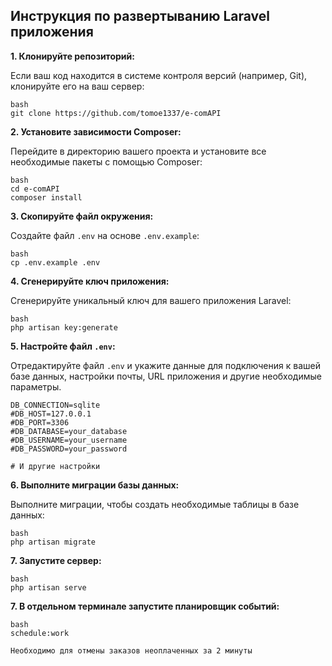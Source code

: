 ## Инструкция по развертыванию Laravel приложения

**1. Клонируйте репозиторий:**

Если ваш код находится в системе контроля версий (например, Git), клонируйте его на ваш сервер:
```
bash
git clone https://github.com/tomoe1337/e-comAPI
```
**2. Установите зависимости Composer:**

Перейдите в директорию вашего проекта и установите все необходимые пакеты с помощью Composer:
```
bash
cd e-comAPI
composer install 
```

**3. Скопируйте файл окружения:**

Создайте файл `.env` на основе `.env.example`:
```
bash
cp .env.example .env
```
**4. Сгенерируйте ключ приложения:**

Сгенерируйте уникальный ключ для вашего приложения Laravel:

```
bash
php artisan key:generate
```
**5. Настройте файл `.env`:**

Отредактируйте файл `.env` и укажите данные для подключения к вашей базе данных, настройки почты, URL приложения и другие необходимые параметры.
```
DB_CONNECTION=sqlite
#DB_HOST=127.0.0.1
#DB_PORT=3306
#DB_DATABASE=your_database
#DB_USERNAME=your_username
#DB_PASSWORD=your_password

# И другие настройки
```
**6. Выполните миграции базы данных:**

Выполните миграции, чтобы создать необходимые таблицы в базе данных:
```
bash
php artisan migrate
```
**7. Запустите сервер:**

```
bash
php artisan serve
```
**7. В отдельном терминале запустите планировщик событий:**

```
bash
schedule:work 
```

`Необходимо для отмены заказов неоплаченных за 2 минуты`
